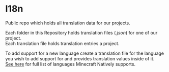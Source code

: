 # I18n
Public repo which holds all translation data for our projects.

Each folder in this Repository holds translation files (_.json_) for one of our project.<br>
Each translation file holds translation entries a project.

To add support for a new language create a translation file for the language you wish to add support for and provides translation values inside of it.<br>
[See here](https://github.com/ApexStudios-Dev/Registrator/blob/1.16.5/src/main/java/xyz/apex/forge/utility/registrator/provider/RegistrateLangExtProvider.java#L34-L160) for full list of languages Minecraft Natively supports.
